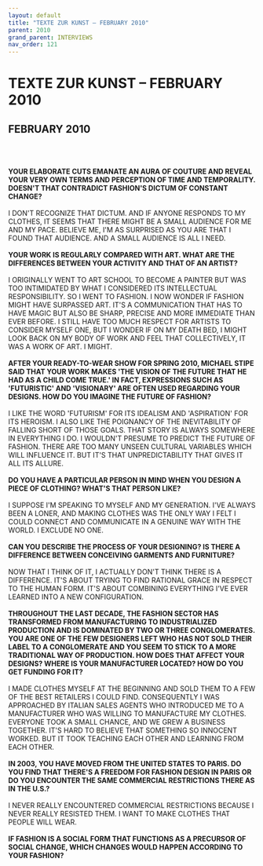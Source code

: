 ```yaml
---
layout: default
title: "TEXTE ZUR KUNST – FEBRUARY 2010"
parent: 2010
grand_parent: INTERVIEWS
nav_order: 121
---
```


# TEXTE ZUR KUNST – FEBRUARY 2010
## FEBRUARY 2010

<br><br></p>
<p><b>YOUR ELABORATE CUTS EMANATE AN AURA OF COUTURE AND REVEAL YOUR VERY OWN TERMS AND PERCEPTION OF TIME AND TEMPORALITY. DOESN'T THAT CONTRADICT FASHION'S DICTUM OF CONSTANT CHANGE?</b> <br />
<br />
I DON'T RECOGNIZE THAT DICTUM. AND IF ANYONE RESPONDS TO MY CLOTHES, IT SEEMS THAT THERE MIGHT BE A SMALL AUDIENCE FOR ME AND MY PACE. BELIEVE ME, I'M AS SURPRISED AS YOU ARE THAT I FOUND THAT AUDIENCE. AND A SMALL AUDIENCE IS ALL I NEED. <br />
<br />
<b>YOUR WORK IS REGULARLY COMPARED WITH ART. WHAT ARE THE DIFFERENCES BETWEEN YOUR ACTIVITY AND THAT OF AN ARTIST?</b> <br />
<br />
I ORIGINALLY WENT TO ART SCHOOL TO BECOME A PAINTER BUT WAS TOO INTIMIDATED BY WHAT I CONSIDERED ITS INTELLECTUAL RESPONSIBILITY. SO I WENT TO FASHION. I NOW WONDER IF FASHION MIGHT HAVE SURPASSED ART. IT'S A COMMUNICATION THAT HAS TO HAVE MAGIC BUT ALSO BE SHARP, PRECISE AND MORE IMMEDIATE THAN EVER BEFORE. I STILL HAVE TOO MUCH RESPECT FOR ARTISTS TO CONSIDER MYSELF ONE, BUT I WONDER IF ON MY DEATH BED, I MIGHT LOOK BACK ON MY BODY OF WORK AND FEEL THAT COLLECTIVELY, IT WAS A WORK OF ART. I MIGHT. <br />
<br />
<b>AFTER YOUR READY-TO-WEAR SHOW FOR SPRING 2010, MICHAEL STIPE SAID THAT YOUR WORK MAKES 'THE VISION OF THE FUTURE THAT HE HAD AS A CHILD COME TRUE.' IN FACT, EXPRESSIONS SUCH AS 'FUTURISTIC' AND 'VISIONARY' ARE OFTEN USED REGARDING YOUR DESIGNS. HOW DO YOU IMAGINE THE FUTURE OF FASHION?</b> <br />
<br />
I LIKE THE WORD 'FUTURISM' FOR ITS IDEALISM AND 'ASPIRATION' FOR ITS HEROISM. I ALSO LIKE THE POIGNANCY OF THE INEVITABILITY OF FALLING SHORT OF THOSE GOALS. THAT STORY IS ALWAYS SOMEWHERE IN EVERYTHING I DO. I WOULDN'T PRESUME TO PREDICT THE FUTURE OF FASHION. THERE ARE TOO MANY UNSEEN CULTURAL VARIABLES WHICH WILL INFLUENCE IT. BUT IT'S THAT UNPREDICTABILITY THAT GIVES IT ALL ITS ALLURE. <br />
<br />
<b>DO YOU HAVE A PARTICULAR PERSON IN MIND WHEN YOU DESIGN A PIECE OF CLOTHING? WHAT'S THAT PERSON LIKE?</b> <br />
<br />
I SUPPOSE I'M SPEAKING TO MYSELF AND MY GENERATION. I'VE ALWAYS BEEN A LONER, AND MAKING CLOTHES WAS THE ONLY WAY I FELT I COULD CONNECT AND COMMUNICATE IN A GENUINE WAY WITH THE WORLD. I EXCLUDE NO ONE. <br />
<br />
<b>CAN YOU DESCRIBE THE PROCESS OF YOUR DESIGNING? IS THERE A DIFFERENCE BETWEEN CONCEIVING GARMENTS AND FURNITURE?</b> <br />
<br />
NOW THAT I THINK OF IT, I ACTUALLY DON'T THINK THERE IS A DIFFERENCE. IT'S ABOUT TRYING TO FIND RATIONAL GRACE IN RESPECT TO THE HUMAN FORM. IT'S ABOUT COMBINING EVERYTHING I'VE EVER LEARNED INTO A NEW CONFIGURATION. <br />
<br />
<b>THROUGHOUT THE LAST DECADE, THE FASHION SECTOR HAS TRANSFORMED FROM MANUFACTURING TO INDUSTRIALIZED PRODUCTION AND IS DOMINATED BY TWO OR THREE CONGLOMERATES. YOU ARE ONE OF THE FEW DESIGNERS LEFT WHO HAS NOT SOLD THEIR LABEL TO A CONGLOMERATE AND YOU SEEM TO STICK TO A MORE TRADITIONAL WAY OF PRODUCTION. HOW DOES THAT AFFECT YOUR DESIGNS? WHERE IS YOUR MANUFACTURER LOCATED? HOW DO YOU GET FUNDING FOR IT?</b> <br />
<br />
I MADE CLOTHES MYSELF AT THE BEGINNING AND SOLD THEM TO A FEW OF THE BEST RETAILERS I COULD FIND. CONSEQUENTLY I WAS APPROACHED BY ITALIAN SALES AGENTS WHO INTRODUCED ME TO A MANUFACTURER WHO WAS WILLING TO MANUFACTURE MY CLOTHES. EVERYONE TOOK A SMALL CHANCE, AND WE GREW A BUSINESS TOGETHER. IT'S HARD TO BELIEVE THAT SOMETHING SO INNOCENT WORKED. BUT IT TOOK TEACHING EACH OTHER AND LEARNING FROM EACH OTHER. <br />
<br />
<b>IN 2003, YOU HAVE MOVED FROM THE UNITED STATES TO PARIS. DO YOU FIND THAT THERE'S A FREEDOM FOR FASHION DESIGN IN PARIS OR DO YOU ENCOUNTER THE SAME COMMERCIAL RESTRICTIONS THERE AS IN THE U.S.?</b> <br />
<br />
I NEVER REALLY ENCOUNTERED COMMERCIAL RESTRICTIONS BECAUSE I NEVER REALLY RESISTED THEM. I WANT TO MAKE CLOTHES THAT PEOPLE WILL WEAR. <br />
<br />
<b>IF FASHION IS A SOCIAL FORM THAT FUNCTIONS AS A PRECURSOR OF SOCIAL CHANGE, WHICH CHANGES WOULD HAPPEN ACCORDING TO YOUR FASHION?</b> <br />
<br />

